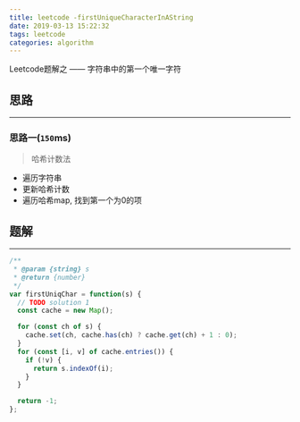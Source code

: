 ```yaml
---
title: leetcode -firstUniqueCharacterInAString
date: 2019-03-13 15:22:32
tags: leetcode
categories: algorithm
---
```


Leetcode题解之 —— 字符串中的第一个唯一字符


<!-- more -->


## 思路

------

### 思路一(`150`ms)

> 哈希计数法

- 遍历字符串
- 更新哈希计数
- 遍历哈希map, 找到第一个为0的项

## 题解

------

```js
/**
 * @param {string} s
 * @return {number}
 */
var firstUniqChar = function(s) {
  // TODO solution 1
  const cache = new Map();

  for (const ch of s) {
    cache.set(ch, cache.has(ch) ? cache.get(ch) + 1 : 0);
  }
  for (const [i, v] of cache.entries()) {
    if (!v) {
      return s.indexOf(i);
    }
  }

  return -1;
};
```